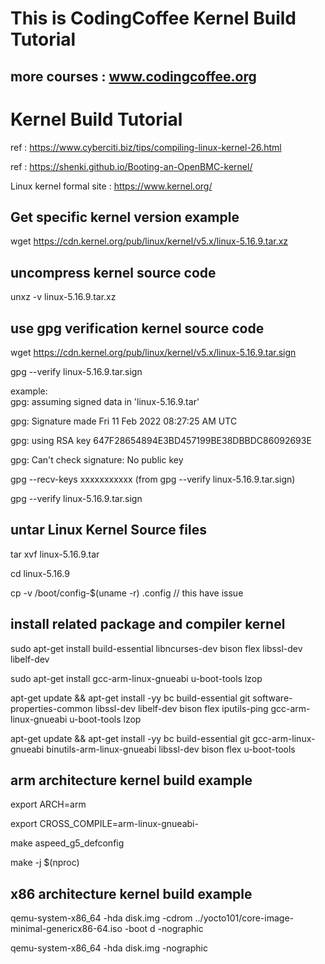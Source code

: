 #  This is CodingCoffee Kernel Build Tutorial
##   more courses : www.codingcoffee.org

#  Kernel Build Tutorial 
ref : https://www.cyberciti.biz/tips/compiling-linux-kernel-26.html

ref : https://shenki.github.io/Booting-an-OpenBMC-kernel/

Linux kernel formal site :  https://www.kernel.org/ 

##  Get specific kernel version example 
wget https://cdn.kernel.org/pub/linux/kernel/v5.x/linux-5.16.9.tar.xz  


## uncompress kernel source code 
unxz -v linux-5.16.9.tar.xz

## use gpg verification kernel source code 
wget https://cdn.kernel.org/pub/linux/kernel/v5.x/linux-5.16.9.tar.sign

gpg --verify linux-5.16.9.tar.sign

example:  
gpg: assuming signed data in 'linux-5.16.9.tar'

gpg: Signature made Fri 11 Feb 2022 08:27:25 AM UTC

gpg:                using RSA key 647F28654894E3BD457199BE38DBBDC86092693E

gpg: Can't check signature: No public key

gpg --recv-keys xxxxxxxxxxx  (from gpg --verify linux-5.16.9.tar.sign)


gpg --verify linux-5.16.9.tar.sign

##  untar Linux Kernel Source files  

tar xvf linux-5.16.9.tar

cd linux-5.16.9

cp -v /boot/config-$(uname -r) .config   // this have issue 

## install related package and compiler kernel 

sudo apt-get install build-essential libncurses-dev bison flex libssl-dev libelf-dev

sudo apt-get install gcc-arm-linux-gnueabi u-boot-tools lzop 

apt-get update && apt-get install -yy bc build-essential git software-properties-common libssl-dev libelf-dev bison flex iputils-ping gcc-arm-linux-gnueabi u-boot-tools lzop 

apt-get update && apt-get install -yy bc build-essential git gcc-arm-linux-gnueabi binutils-arm-linux-gnueabi libssl-dev bison flex u-boot-tools

## arm architecture kernel build example 
export ARCH=arm

export CROSS_COMPILE=arm-linux-gnueabi-

make aspeed_g5_defconfig

make -j $(nproc)

## x86 architecture kernel build example 

qemu-system-x86_64 -hda disk.img -cdrom ../yocto101/core-image-minimal-genericx86-64.iso -boot d -nographic

qemu-system-x86_64 -hda disk.img -nographic
